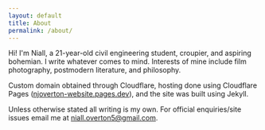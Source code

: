 ```yaml
---
layout: default
title: About
permalink: /about/
---
```


Hi! I'm Niall, a 21-year-old civil engineering student, croupier, and aspiring bohemian. I write whatever comes to mind. Interests of mine include film photography, postmodern literature, and philosophy.

Custom domain obtained through Cloudflare, hosting done using Cloudflare Pages ([njoverton-website.pages.dev](njoverton-website.pages.dev)), and the site was built using Jekyll.

Unless otherwise stated all writing is my own. For official enquiries/site issues email me at <niall.overton5@gmail.com>.